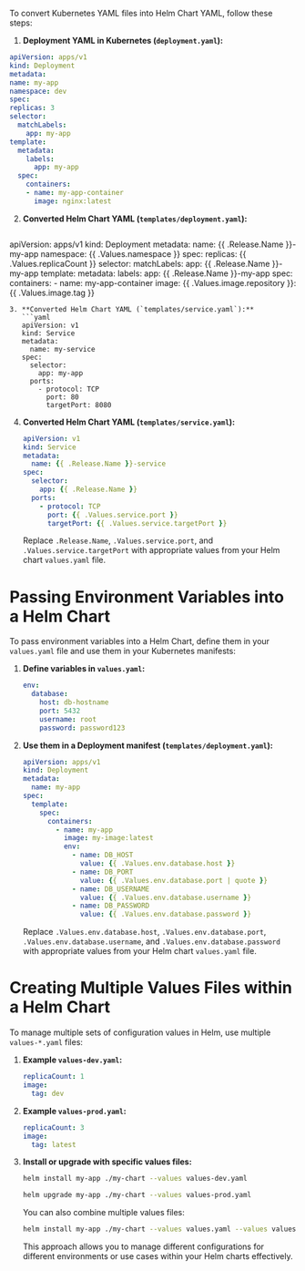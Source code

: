 To convert Kubernetes YAML files into Helm Chart YAML, follow these steps:

1. **Deployment  YAML in Kubernetes (`deployment.yaml`):**
  ```yaml
apiVersion: apps/v1
kind: Deployment
metadata:
  name: my-app
  namespace: dev
spec:
  replicas: 3
  selector:
    matchLabels:
      app: my-app
  template:
    metadata:
      labels:
        app: my-app
    spec:
      containers:
      - name: my-app-container
        image: nginx:latest
```
2. **Converted Helm Chart YAML (`templates/deployment.yaml`):**
   ```yaml
apiVersion: apps/v1
kind: Deployment
metadata:
  name: {{ .Release.Name }}-my-app
  namespace: {{ .Values.namespace }}
spec:
  replicas: {{ .Values.replicaCount }}
  selector:
    matchLabels:
      app: {{ .Release.Name }}-my-app
  template:
    metadata:
      labels:
        app: {{ .Release.Name }}-my-app
    spec:
      containers:
      - name: my-app-container
        image: {{ .Values.image.repository }}:{{ .Values.image.tag }}
```
3. **Converted Helm Chart YAML (`templates/service.yaml`):**
   ```yaml
   apiVersion: v1
   kind: Service
   metadata:
     name: my-service
   spec:
     selector:
       app: my-app
     ports:
       - protocol: TCP
         port: 80
         targetPort: 8080
   ```

4. **Converted Helm Chart YAML (`templates/service.yaml`):**
   ```yaml
   apiVersion: v1
   kind: Service
   metadata:
     name: {{ .Release.Name }}-service
   spec:
     selector:
       app: {{ .Release.Name }}
     ports:
       - protocol: TCP
         port: {{ .Values.service.port }}
         targetPort: {{ .Values.service.targetPort }}
   ```

   Replace `.Release.Name`, `.Values.service.port`, and `.Values.service.targetPort` with appropriate values from your Helm chart `values.yaml` file.

# Passing Environment Variables into a Helm Chart

To pass environment variables into a Helm Chart, define them in your `values.yaml` file and use them in your Kubernetes manifests:

1. **Define variables in `values.yaml`:**
   ```yaml
   env:
     database:
       host: db-hostname
       port: 5432
       username: root
       password: password123
   ```

2. **Use them in a Deployment manifest (`templates/deployment.yaml`):**
   ```yaml
   apiVersion: apps/v1
   kind: Deployment
   metadata:
     name: my-app
   spec:
     template:
       spec:
         containers:
           - name: my-app
             image: my-image:latest
             env:
               - name: DB_HOST
                 value: {{ .Values.env.database.host }}
               - name: DB_PORT
                 value: {{ .Values.env.database.port | quote }}
               - name: DB_USERNAME
                 value: {{ .Values.env.database.username }}
               - name: DB_PASSWORD
                 value: {{ .Values.env.database.password }}
   ```

   Replace `.Values.env.database.host`, `.Values.env.database.port`, `.Values.env.database.username`, and `.Values.env.database.password` with appropriate values from your Helm chart `values.yaml` file.

# Creating Multiple Values Files within a Helm Chart

To manage multiple sets of configuration values in Helm, use multiple `values-*.yaml` files:

1. **Example `values-dev.yaml`:**
   ```yaml
   replicaCount: 1
   image:
     tag: dev
   ```

2. **Example `values-prod.yaml`:**
   ```yaml
   replicaCount: 3
   image:
     tag: latest
   ```

3. **Install or upgrade with specific values files:**
   ```bash
   helm install my-app ./my-chart --values values-dev.yaml
   ```

   ```bash
   helm upgrade my-app ./my-chart --values values-prod.yaml
   ```

   You can also combine multiple values files:
   ```bash
   helm install my-app ./my-chart --values values.yaml --values values-dev.yaml
   ```

   This approach allows you to manage different configurations for different environments or use cases within your Helm charts effectively.
```
